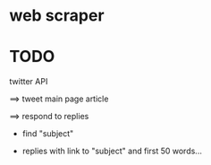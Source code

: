 # web scraper
 
# TODO
twitter API

==> tweet main page article

==> respond to replies

- find "subject"
  
- replies with link to "subject" and first 50 words...